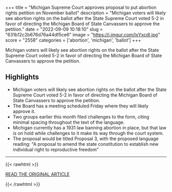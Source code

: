 +++
title = "Michigan Supreme Court approves proposal to put abortion rights petition on November ballot"
description = "Michigan voters will likely see abortion rights on the ballot after the State Supreme Court voted 5-2 in favor of directing the Michigan Board of State Canvassers to approve the petition."
date = "2022-09-09 10:18:10"
slug = "631b12c2b676d76a44df5ce6"
image = "https://i.imgur.com/lxYxcdI.jpg"
score = "2558"
categories = ['abortion', 'michigan', 'ballot']
+++

Michigan voters will likely see abortion rights on the ballot after the State Supreme Court voted 5-2 in favor of directing the Michigan Board of State Canvassers to approve the petition.

## Highlights

- Michigan voters will likely see abortion rights on the ballot after the State Supreme Court voted 5-2 in favor of directing the Michigan Board of State Canvassers to approve the petition.
- The Board has a meeting scheduled Friday where they will likely approve it.
- Two groups earlier this month filed challenges to the form, citing minimal spacing throughout the text of the language.
- Michigan currently has a 1931 law banning abortion in place, but that law is on hold while challenges to it make its way through the court system.
- The proposal would be titled Proposal 3, with the proposed language reading: "A proposal to amend the state constitution to establish new individual right to reproductive freedom"

---

{{< rawhtml >}}
  <p class="article-category">
    <a target="_blank" href="https://www.wxyz.com/news/michigan-supreme-court-approves-proposal-to-put-abortion-rights-petition-on-november-ballot">READ THE ORIGINAL ARTICLE</a>
  </p>
{{< /rawhtml >}}
